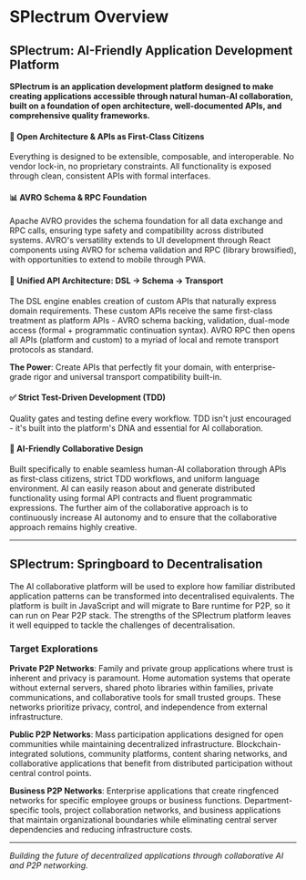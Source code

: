 # SPlectrum Overview

## SPlectrum: AI-Friendly Application Development Platform

**SPlectrum is an application development platform designed to make creating applications accessible through natural human-AI collaboration, built on a foundation of open architecture, well-documented APIs, and comprehensive quality frameworks.**

#### 🔧 **Open Architecture & APIs as First-Class Citizens**
Everything is designed to be extensible, composable, and interoperable. No vendor lock-in, no proprietary constraints. All functionality is exposed through clean, consistent APIs with formal interfaces.

#### 📊 **AVRO Schema & RPC Foundation**
Apache AVRO provides the schema foundation for all data exchange and RPC calls, ensuring type safety and compatibility across distributed systems. AVRO's versatility extends to UI development through React components using AVRO for schema validation and RPC (library browsified), with opportunities to extend to mobile through PWA.

#### 🚀 **Unified API Architecture: DSL → Schema → Transport**
The DSL engine enables creation of custom APIs that naturally express domain requirements. These custom APIs receive the same first-class treatment as platform APIs - AVRO schema backing, validation, dual-mode access (formal + programmatic continuation syntax). AVRO RPC then opens all APIs (platform and custom) to a myriad of local and remote transport protocols as standard.

**The Power**: Create APIs that perfectly fit your domain, with enterprise-grade rigor and universal transport compatibility built-in.

#### ✅ **Strict Test-Driven Development (TDD)**
Quality gates and testing define every workflow. TDD isn't just encouraged - it's built into the platform's DNA and essential for AI collaboration.

#### 🤖 **AI-Friendly Collaborative Design**
Built specifically to enable seamless human-AI collaboration through APIs as first-class citizens, strict TDD workflows, and uniform language environment. AI can easily reason about and generate distributed functionality using formal API contracts and fluent programmatic expressions. The further aim of the collaborative approach is to continuously increase AI autonomy and to ensure that the collaborative approach remains highly creative.

---

## SPlectrum: Springboard to Decentralisation

The AI collaborative platform will be used to explore how familiar distributed application patterns can be transformed into decentralised equivalents. The platform is built in JavaScript and will migrate to Bare runtime for P2P, so it can run on Pear P2P stack. The strengths of the SPlectrum platform leaves it well equipped to tackle the challenges of decentralisation.

### Target Explorations

**Private P2P Networks**: Family and private group applications where trust is inherent and privacy is paramount. Home automation systems that operate without external servers, shared photo libraries within families, private communications, and collaborative tools for small trusted groups. These networks prioritize privacy, control, and independence from external infrastructure.

**Public P2P Networks**: Mass participation applications designed for open communities while maintaining decentralized infrastructure. Blockchain-integrated solutions, community platforms, content sharing networks, and collaborative applications that benefit from distributed participation without central control points.

**Business P2P Networks**: Enterprise applications that create ringfenced networks for specific employee groups or business functions. Department-specific tools, project collaboration networks, and business applications that maintain organizational boundaries while eliminating central server dependencies and reducing infrastructure costs.

---

*Building the future of decentralized applications through collaborative AI and P2P networking.*